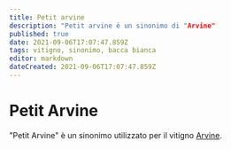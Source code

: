 ```yaml
---
title: Petit arvine
description: "Petit arvine è un sinonimo di "Arvine"
published: true
date: 2021-09-06T17:07:47.859Z
tags: vitigno, sinonimo, bacca bianca
editor: markdown
dateCreated: 2021-09-06T17:07:47.859Z
---
```


# Petit Arvine

"Petit Arvine" è un sinonimo utilizzato per il vitigno [Arvine](/vitigni/Svizzera/bacca-bianca/arvine).